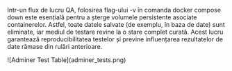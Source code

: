 Intr-un flux de lucru QA, folosirea flag-ului -v în comanda docker compose down este esențială pentru a șterge volumele persistente asociate containerelor. Astfel, toate datele salvate (de exemplu, în baza de date) sunt eliminate, iar mediul de testare revine la o stare complet curată. Acest lucru garantează reproducibilitatea testelor și previne influențarea rezultatelor de date rămase din rulări anterioare.



!\[Adminer Test Table](adminer\_tests.png)

